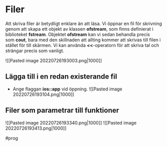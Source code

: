 
# Filer

Att skriva filer är betydligt enklare än att läsa. Vi öppnar en fil för skrivning genom att skapa ett objekt av klassen **ofstream**, som finns definierat i biblioteket **fstream**. Objektet **ofstream** kan vi sedan behandla precis som **cout**, bara med den skillnaden att allting kommer att skrivas till filen i stället för till skärmen. Vi kan använda **<<**-operatorn för att skriva tal och strängar precis som vanligt.

![[Pasted image 20220726193003.png|1000]]

## Lägga till i en redan existerande fil
- Ange flaggan **ios::app** vid öppning.
![[Pasted image 20220726193104.png|1000]]

## Filer som parametrar till funktioner

![[Pasted image 20220726193340.png|1000]]
![[Pasted image 20220726193413.png|1000]]

#prog 